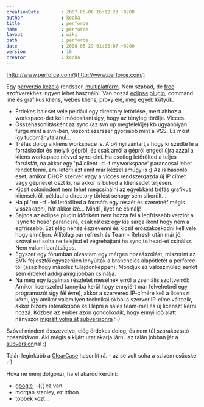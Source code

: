 ```yaml
---
creationDate        : 2007-06-06 16:12:23 +0200 
author              : kocka 
title               : perforce 
name                : perforce 
layout              : wiki 
path                : perforce 
date                : 2008-06-29 01:05:07 +0200 
version             : 16 
creator             : kocka 
---
```

[http://www.perforce.com/](http://www.perforce.com/)

Egy [perverzió kezelő](version%20control.html) rendszer, [multiplatform](Missing.html). Nem szabad, de [free](Open%20Source.html) szoftverekhez ingyen lehet használni. Van hozzá [eclipse](Eclipse.html) [plugin](http://www.perforce.com/perforce/products/p4wsad.html), command line és grafikus kliens, webes kliens, proxy elé, meg egyéb kütyük.

*   Érdekes baleset vele például egy directory letörlése, mert ahhoz a workspace-det kell módosítani úgy, hogy az tényleg törölje. Vicces.
*   Összehasonlításként az sync (az svn up megfelelője) kb ugyanolyan fürge mint a svn-ben, viszont ezerszer gyorsabb mint a VSS. Ez most így tudománytalanul...
*   Tréfás dolog a kliens workspace is. A p4 nyilvántartja hogy ki szedte le a forráskódot és melyik gépről, és csak arról a gépről engedi újra azzal a kliens workspace névvel sync-elni. Ha esetleg letörölted a teljes forrásfát, na akkor egy 'p4 client -d -f myworkspace' paranccsal lehet rendet tenni, ami letörli azt amit már kézzel amúgy is :) Az is hasonló eset, amikor DHCP szerver vagy a vicces rendszergazda új IP címet vagy gépnevet oszt ki, na akkor is bukod a kliensedet teljesen.
*   Kicsit sokmindent nem lehet megcsinálni az egyébként tréfás grafikus kliensekről, például a directory törlést sehogy sem sikerült...
*   Ha pl 'rm -rf'-fel letörölted a forrsáfa egy részét és szeretnéf mégis visszakapni, hát akkor izé... Mind1, ilyet ne csinálj!
*   Sajnos az eclipse plugin időnként nem hozza fel a legfrissebb verziót a 'sync to head' parancsra, csak rátesz egy kis sárga ikont hogy nem a egfrissebb. Ezt elég nehéz észrevenni és kicsit erőszakoskodni kell vele hogy elmúljon. Állítólag pár refresh és Team - Refresh után már jó, szóval ezt soha ne felejtsd el végrehajtani ha sync to head-et csinálsz. Nem valami barátságos.
*   Egyszer egy fórumban olvastam egy mérges hozzászólást, miszerint az SVN fejlesztői egyszerűen lenyúlták a branchelés alapötletét a perforce-tól (azaz hogy másolsz tulajdonképpen). Mondjuk ez valószinűleg senkit sem érdekel addig amíg jobban csinálja.
*   Na még egy izgalmas részletet mesélnék erről a zseniális szoftverről: Amikor licenszeled (annyiba kerül hogy ennyiért már felvehetnél egy programozót úgy fél évre), akkor a szervered IP-címére kell a licenszt kérni, így amikor valamilyen technikai okból a szerver IP-címe változik, akkor bizony interakcióba kell lépni a sales team-mel és új licenszt kérni hozzá. Közben az ember azon gondolkodik, hogy ennyi idő alatt hányszor [migrált volna át](http://p42svn.tigris.org/) [subversionra](subversion.html) :-)

Szóval mindent összevetve, elég érdekes dolog, és nem túl szórakoztató hosszútávon. Aki mégis a kijárt utat akarja járni, az talán jobban jár a [subversion](subversion.html)nal :)

Talán leginkább a [ClearCase](ClearCase.html) hasonlít rá. - az se volt soha a szivem csücske :-)


Hova ne menj dolgonzi, ha el akarod kerülni:

*   [google](http://versioncontrolblog.com/2006/12/03/perforce-as-the-version-control-system-at-google/) :-((( ez van
*   morgan stanley, ez itthon
*   többek közt...


